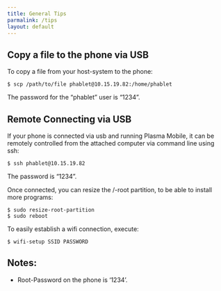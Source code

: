 ```yaml
---
title: General Tips
parmalink: /tips
layout: default
---
```


Copy a file to the phone via USB
--------------------------------

To copy a file from your host-system to the phone:

    $ scp /path/to/file phablet@10.15.19.82:/home/phablet

The password for the “phablet” user is “1234”.

Remote Connecting via USB
-------------------------

If your phone is connected via usb and running Plasma Mobile, it can be
remotely controlled from the attached computer via command line using
ssh:

    $ ssh phablet@10.15.19.82

The password is “1234”.

Once connected, you can resize the /-root partition, to be able to
install more programs:

    $ sudo resize-root-partition
    $ sudo reboot

To easily establish a wifi connection, execute:

    $ wifi-setup SSID PASSWORD

Notes:
-----

-   Root-Password on the phone is ‘1234’.
